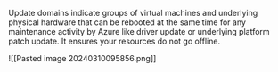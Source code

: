 Update domains indicate groups of virtual machines and underlying physical hardware that can be rebooted at the same time for any maintenance activity by Azure like driver update or underlying platform patch update. It ensures your resources do not go offline.

![[Pasted image 20240310095856.png]]
